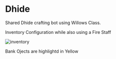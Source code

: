 # Dhide
Shared Dhide crafting bot using Willows Class. 

Inventory Configuration while also using a Fire Staff

![inventory](https://github.com/Maurd/Dhide/assets/70645454/8bb69028-82cf-4380-a0de-620765558ef6)

Bank Ojects are highlightd in Yellow
